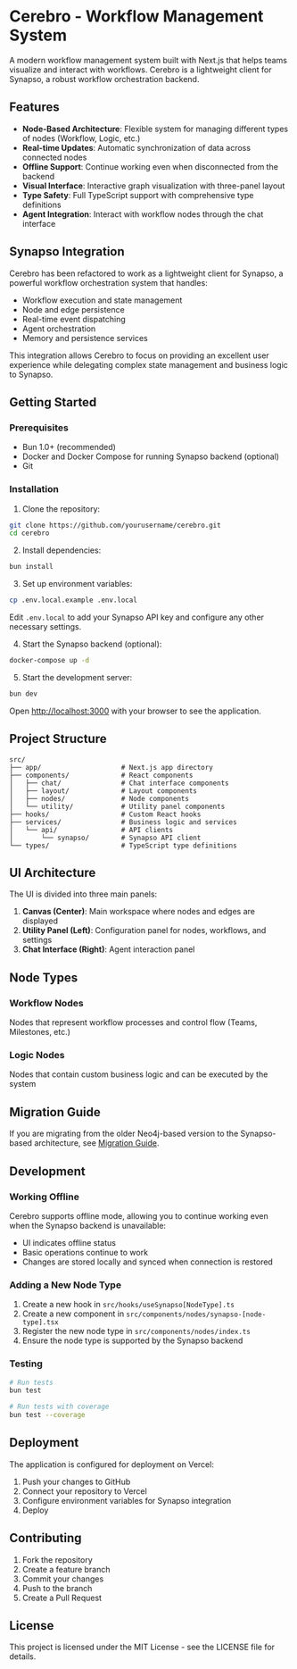 # Cerebro - Workflow Management System

A modern workflow management system built with Next.js that helps teams visualize and interact with workflows. Cerebro is a lightweight client for Synapso, a robust workflow orchestration backend.

## Features

- **Node-Based Architecture**: Flexible system for managing different types of nodes (Workflow, Logic, etc.)
- **Real-time Updates**: Automatic synchronization of data across connected nodes
- **Offline Support**: Continue working even when disconnected from the backend
- **Visual Interface**: Interactive graph visualization with three-panel layout
- **Type Safety**: Full TypeScript support with comprehensive type definitions
- **Agent Integration**: Interact with workflow nodes through the chat interface

## Synapso Integration

Cerebro has been refactored to work as a lightweight client for Synapso, a powerful workflow orchestration system that handles:

- Workflow execution and state management
- Node and edge persistence
- Real-time event dispatching
- Agent orchestration
- Memory and persistence services

This integration allows Cerebro to focus on providing an excellent user experience while delegating complex state management and business logic to Synapso.

## Getting Started

### Prerequisites

- Bun 1.0+ (recommended)
- Docker and Docker Compose for running Synapso backend (optional)
- Git

### Installation

1. Clone the repository:
```bash
git clone https://github.com/yourusername/cerebro.git
cd cerebro
```

2. Install dependencies:
```bash
bun install
```

3. Set up environment variables:
```bash
cp .env.local.example .env.local
```
Edit `.env.local` to add your Synapso API key and configure any other necessary settings.

4. Start the Synapso backend (optional):
```bash
docker-compose up -d
```

5. Start the development server:
```bash
bun dev
```

Open [http://localhost:3000](http://localhost:3000) with your browser to see the application.

## Project Structure

```
src/
├── app/                    # Next.js app directory
├── components/             # React components
│   ├── chat/               # Chat interface components
│   ├── layout/             # Layout components
│   ├── nodes/              # Node components
│   └── utility/            # Utility panel components
├── hooks/                  # Custom React hooks
├── services/               # Business logic and services
│   └── api/                # API clients
│       └── synapso/        # Synapso API client
└── types/                  # TypeScript type definitions
```

## UI Architecture

The UI is divided into three main panels:

1. **Canvas (Center)**: Main workspace where nodes and edges are displayed
2. **Utility Panel (Left)**: Configuration panel for nodes, workflows, and settings
3. **Chat Interface (Right)**: Agent interaction panel

## Node Types

### Workflow Nodes
Nodes that represent workflow processes and control flow (Teams, Milestones, etc.)

### Logic Nodes
Nodes that contain custom business logic and can be executed by the system

## Migration Guide

If you are migrating from the older Neo4j-based version to the Synapso-based architecture, see [Migration Guide](docs/MIGRATION-GUIDE.md).

## Development

### Working Offline

Cerebro supports offline mode, allowing you to continue working even when the Synapso backend is unavailable:

- UI indicates offline status
- Basic operations continue to work
- Changes are stored locally and synced when connection is restored

### Adding a New Node Type

1. Create a new hook in `src/hooks/useSynapso[NodeType].ts`
2. Create a new component in `src/components/nodes/synapso-[node-type].tsx`
3. Register the new node type in `src/components/nodes/index.ts`
4. Ensure the node type is supported by the Synapso backend

### Testing

```bash
# Run tests
bun test

# Run tests with coverage
bun test --coverage
```

## Deployment

The application is configured for deployment on Vercel:

1. Push your changes to GitHub
2. Connect your repository to Vercel
3. Configure environment variables for Synapso integration
4. Deploy

## Contributing

1. Fork the repository
2. Create a feature branch
3. Commit your changes
4. Push to the branch
5. Create a Pull Request

## License

This project is licensed under the MIT License - see the LICENSE file for details.
